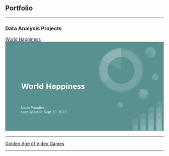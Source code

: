## Portfolio

---

### Data Analysis Projects

[World Happiness](/world_happiness_slides.md)
<img src="World Happiness.jpg?raw=true"/>

---

[Golden Age of Video Games](https://github.com/kproudler/Data-Analysis/blob/main/notebook.ipynb)

---

